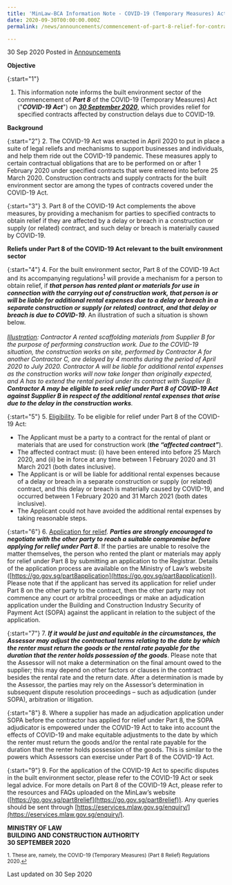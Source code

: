```yaml
---
title: 'MinLaw-BCA Information Note - COVID-19 (Temporary Measures) Act 2020 - Commencement of Part 8 Relief for Contracts Affected by Construction Delays'
date: 2020-09-30T00:00:00.000Z
permalink: /news/announcements/commencement-of-part-8-relief-for-contracts-affected-by-construction-delays/

---
```



30 Sep 2020 Posted in [Announcements](/news/announcements)

**Objective**

{:start="1"}
1. This information note informs the built environment sector of the commencement of <b><i>Part 8</i></b> of the COVID-19 (Temporary Measures) Act ("<b><i>COVID-19 Act</i></b>") on <b><i><u>30 September 2020</u></i></b>, which provides relief for specified contracts affected by construction delays due to COVID-19. 

**Background**

{:start="2"}
2. The COVID-19 Act was enacted in April 2020 to put in place a suite of legal reliefs and mechanisms to support businesses and individuals, and help them ride out the COVID-19 pandemic. These measures apply to certain contractual obligations that are to be performed on or after 1 February 2020 under specified contracts that were entered into before 25 March 2020. Construction contracts and supply contracts for the built environment sector are among the types of contracts covered under the COVID-19 Act.

{:start="3"}
3. Part 8 of the COVID-19 Act complements the above measures, by providing a mechanism for parties to specified contracts to obtain relief if they are affected by a delay or breach in a construction or supply (or related) contract, and such delay or breach is materially caused by COVID-19. 

**Reliefs under Part 8 of the COVID-19 Act relevant to the built environment sector**

{:start="4"}
4. For the built environment sector, Part 8 of the COVID-19 Act and its accompanying regulations<sup><a href="#fn1" id="ref1">1</a></sup> will provide a mechanism for a person to obtain relief, if <b><i>that person has rented plant or materials for use in connection with the carrying out of construction work, that person is or will be liable for additional rental expenses due to a delay or breach in a separate construction or supply (or related) contract, and that delay or breach is due to COVID-19</i></b>. An illustration of such a situation is shown below.
<br><br>
    <i><u>Illustration</u>:  Contractor A rented scaffolding materials from Supplier B for the purpose of performing construction work. Due to the COVID-19 situation, the construction works on site, performed by Contractor A for another Contractor C, are delayed by 4 months during the period of April 2020 to July 2020. Contractor A will be liable for additional rental expenses as the construction works will now take longer than originally expected, and A has to extend the rental period under its contract with Supplier B. <b>Contractor A may be eligible to seek relief under Part 8 of COVID-19 Act against Supplier B in respect of the additional rental expenses that arise due to the delay in the construction works</b>.</i>

{:start="5"}
5. <u>Eligibility</u>. To be eligible for relief under Part 8 of the COVID-19 Act: 

* The Applicant must be a party to a contract for the rental of plant or materials that are used for construction work (<b><i>the “affected contract”</i></b>).
* The affected contract must: (i) have been entered into before 25 March 2020, and (ii) be in force at any time between 1 February 2020 and 31 March 2021 (both dates inclusive). 
* The Applicant is or will be liable for additional rental expenses because of a delay or breach in a separate construction or supply (or related) contract, and this delay or breach is materially caused by COVID-19, and occurred between 1 February 2020 and 31 March 2021 (both dates inclusive).
* The Applicant could not have avoided the additional rental expenses by taking reasonable steps.

{:start="6"}
6. <u>Application for relief</u>. <b><i>Parties are strongly encouraged to negotiate with the other party to reach a suitable compromise before applying for relief under Part 8</i></b>. If the parties are unable to resolve the matter themselves, the person who rented the plant or materials may apply for relief under Part 8 by submitting an application to the Registrar. Details of the application process are available on the Ministry of Law’s website ([https://go.gov.sg/part8application](https://go.gov.sg/part8application)). Please note that if the applicant has served its application for relief under Part 8 on the other party to the contract, then the other party may not commence any court or arbitral proceedings or make an adjudication application under the Building and Construction Industry Security of Payment Act (SOPA) against the applicant in relation to the subject of the application.

{:start="7"}
7.  <b><i>If it would be just and equitable in the circumstances, the Assessor may adjust the contractual terms relating to the date by which the renter must return the goods or the rental rate payable for the duration that the renter holds possession of the goods</i></b>. Please note that the Assessor will not make a determination on the final amount owed to the supplier; this may depend on other factors or clauses in the contract besides the rental rate and the return date. After a determination is made by the Assessor, the parties may rely on the Assessor’s determination in subsequent dispute resolution proceedings – such as adjudication (under SOPA), arbitration or litigation.

{:start="8"}
8. Where a supplier has made an adjudication application under SOPA before the contractor has applied for relief under Part 8, the SOPA adjudicator is empowered under the COVID-19 Act to take into account the effects of COVID-19 and make equitable adjustments to the date by which the renter must return the goods and/or the rental rate payable for the duration that the renter holds possession of the goods. This is similar to the powers which Assessors can exercise under Part 8 of the COVID-19 Act.

{:start="9"}
9. For the application of the COVID-19 Act to specific disputes in the built environment sector, please refer to the COVID-19 Act or seek legal advice. For more details on Part 8 of the COVID-19 Act, please refer to the resources and FAQs uploaded on the MinLaw’s website ([https://go.gov.sg/part8relief](https://go.gov.sg/part8relief)). Any queries should be sent through [https://eservices.mlaw.gov.sg/enquiry/](https://eservices.mlaw.gov.sg/enquiry/).


**MINISTRY OF LAW**
<br>**BUILDING AND CONSTRUCTION AUTHORITY**
<br>**30 SEPTEMBER 2020**

<p><sup id="fn1">1. These are, namely, the COVID-19 (Temporary Measures) (Part 8 Relief) Regulations 2020.<a href="#ref1" title="Jump back to footnote 1 in the text.">↩</a></sup></p>


<p class="right-side-updated">Last updated on 30 Sep 2020</p>
